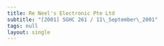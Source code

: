 ```yaml
---
title: Re Neel's Electronic Pte Ltd
subtitle: "[2001] SGHC 261 / 11\_September\_2001"
tags: null
layout: single
---
```


